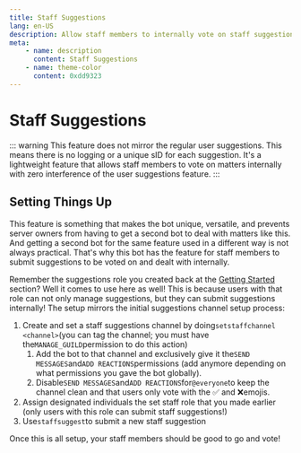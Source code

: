 ```yaml
---
title: Staff Suggestions
lang: en-US
description: Allow staff members to internally vote on staff suggestions without interference or the need for a second bot.
meta:
    - name: description
      content: Staff Suggestions
    - name: theme-color
      content: 0xdd9323
---
```


# Staff Suggestions

::: warning
This feature does not mirror the regular user suggestions. This means there is no logging or a unique sID for each suggestion. It's a lightweight feature that allows staff members to vote on matters internally with zero interference of the user suggestions feature.
:::

## Setting Things Up

This feature is something that makes the bot unique, versatile, and prevents server owners from having to get a second bot to deal with matters like this. And getting a second bot for the same feature used in a different way is not always practical. That's why this bot has the feature for staff members to submit suggestions to be voted on and dealt with internally.

Remember the suggestions role you created back at the [Getting Started](README.md) section? Well it comes to use here as well! This is because users with that role can not only manage suggestions, but they can submit suggestions internally! The setup mirrors the initial suggestions channel setup process:

1. Create and set a staff suggestions channel by doing`setstaffchannel <channel>`\(you can tag the channel; you must have the`MANAGE_GUILD`permission to do this action\)
   1. Add the bot to that channel and exclusively give it the`SEND MESSAGES`and`ADD REACTIONS`permissions \(add anymore depending on what permissions you gave the bot globally\).
   2. Disable`SEND MESSAGES`and`ADD REACTIONS`for`@everyone`to keep the channel clean and that users only vote with the ✅ and ❌emojis.
2. Assign designated individuals the set staff role that you made earlier \(only users with this role can submit staff suggestions!\)
3. Use`staffsuggest`to submit a new staff suggestion

Once this is all setup, your staff members should be good to go and vote!